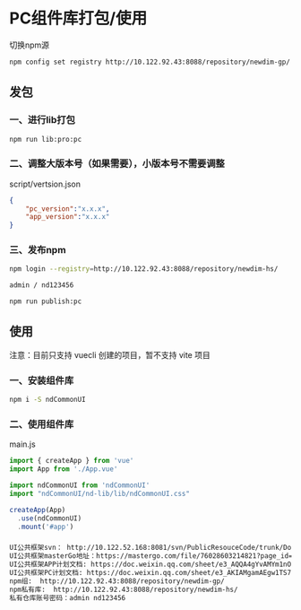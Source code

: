 # PC组件库打包/使用



切换npm源

```bash
npm config set registry http://10.122.92.43:8088/repository/newdim-gp/
```





## 发包

### 一、进行lib打包

```bash
npm run lib:pro:pc
```

### 二、调整大版本号（如果需要），小版本号不需要调整

script/vertsion.json

```json
{
    "pc_version":"x.x.x",
    "app_version":"x.x.x"
}
```

### 三、发布npm

```bash
npm login --registry=http://10.122.92.43:8088/repository/newdim-hs/ 
```

```bash
admin / nd123456
```

```bash
npm run publish:pc
```



## 使用

注意：目前只支持 vuecli 创建的项目，暂不支持 vite 项目

### 一、安装组件库

```bash
npm i -S ndCommonUI
```

### 二、使用组件库

main.js

```js
import { createApp } from 'vue'
import App from './App.vue'

import ndCommonUI from 'ndCommonUI'
import "ndCommonUI/nd-lib/lib/ndCommonUI.css"

createApp(App)
  .use(ndCommonUI)
  .mount('#app')
```

###
```bash
UI公共框架svn： http://10.122.52.168:8081/svn/PublicResouceCode/trunk/DotNet/VueComponent/Code/front-comp 
UI公共框架masterGo地址：https://mastergo.com/file/76028603214821?page_id=%3A062897 
UI公共框架APP计划文档: https://doc.weixin.qq.com/sheet/e3_AQQA4gYvAMYm1nO1o4RQRS9FX0BOi?scode=AOMAawe_AAsj9dYVEvAQQA4gYvAMY 
UI公共框架PC计划文档: https://doc.weixin.qq.com/sheet/e3_AKIAMgamAEgw1TS7nYLQF0gfbJR29?scode=AOMAawe_AAssiTkixqAKIAMgamAEg 
npm组:  http://10.122.92.43:8088/repository/newdim-gp/ 
npm私有库:  http://10.122.92.43:8088/repository/newdim-hs/ 
私有仓库账号密码：admin nd123456
```







